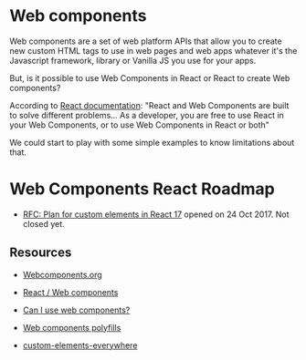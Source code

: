 # Web components

Web components are a set of web platform APIs that allow you to create new custom HTML tags to use in web pages and web apps whatever it's the Javascript framework, library or Vanilla JS you use for your apps.

But, is it possible to use Web Components in React or React to create Web components?

According to [React documentation](https://reactjs.org/docs/web-components.html): "React and Web Components are built to solve different problems... As a developer, you are free to use React in your Web Components, or to use Web Components in React or both"

We could start to play with some simple examples to know limitations about that.

# Web Components React Roadmap

- [RFC: Plan for custom elements in React 17](https://github.com/facebook/react/issues/11347) opened on 24 Oct 2017. Not closed yet.

## Resources

- [Webcomponents.org](https://www.webcomponents.org)

- [React / Web components](https://reactjs.org/docs/web-components.html)

- [Can I use web components?](https://caniuse.com/#search=web%20components)

- [Web components polyfills](https://github.com/webcomponents/webcomponentsjs)

- [custom-elements-everywhere](https://custom-elements-everywhere.com/)